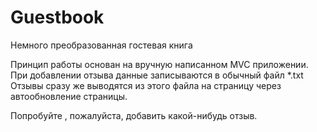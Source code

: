 # Guestbook
Немного преобразованная гостевая книга

Принцип работы основан на вручную написанном MVC приложении.
При добавлении отзыва данные записываются в обычный файл *.txt
Отзывы сразу же выводятся из этого файла на страницу через автообновление страницы.

Попробуйте , пожалуйста, добавить какой-нибудь отзыв.
